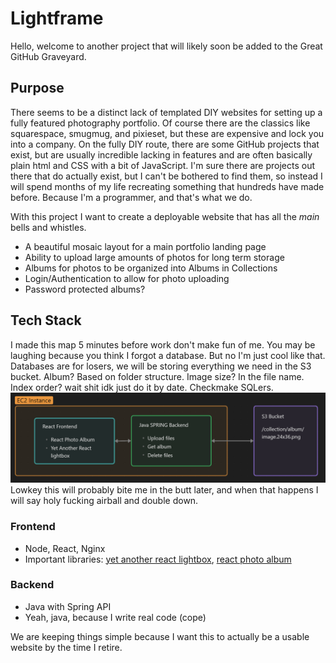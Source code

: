 # Lightframe

Hello, welcome to another project that will likely soon be added to the Great GitHub Graveyard. 

## Purpose
There seems to be a distinct lack of templated DIY websites for setting up a fully featured photography portfolio. Of course there are the classics like squarespace, smugmug, and pixieset, but these are expensive and lock you into a company. On the fully DIY route, there are some GitHub projects that exist, but are usually incredible lacking in features and are often basically plain html and CSS with a bit of JavaScript. I'm sure there are projects out there that do actually exist, but I can't be bothered to find them, so instead I will spend months of my life recreating something that hundreds have made before. Because I'm a programmer, and that's what we do.

With this project I want to create a deployable website that has all the *main* bells and whistles. 
- A beautiful mosaic layout  for a main portfolio landing page
- Ability to upload large amounts of photos for long term storage
- Albums for photos to be organized into Albums in Collections
- Login/Authentication to allow for photo uploading
- Password protected albums?

## Tech Stack
I made this map 5 minutes before work don't make fun of me. You may be laughing because you think I forgot a database. But no I'm just cool like that. Databases are for losers, we will be storing everything we need in the S3 bucket. Album? Based on folder structure. Image size? In the file name. Index order? wait shit idk just do it by date. Checkmake SQLers.
![Architecture layout](./Images/architecture.png)
Lowkey this will probably bite me in the butt later, and when that happens I will say holy fucking airball and double down.
### Frontend
- Node, React, Nginx
- Important libraries: [yet another react lightbox](https://github.com/igordanchenko/yet-another-react-lightbox), [react photo album](https://github.com/igordanchenko/react-photo-album)

### Backend
- Java with Spring API
- Yeah, java, because I write real code (cope)

We are keeping things simple because I want this to actually be a usable website by the time I retire. 